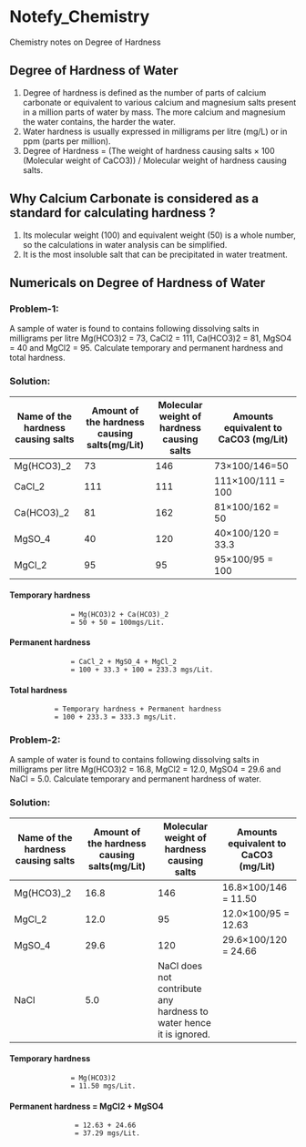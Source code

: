 # Notefy_Chemistry
Chemistry notes on Degree of Hardness 

## Degree of Hardness of Water

1. Degree of hardness is defined as the number of parts of calcium carbonate or equivalent to various calcium and magnesium salts present in a million parts of water by mass.
The more calcium and magnesium the water contains, the harder the water. 
2. Water hardness is usually expressed in milligrams per litre (mg/L) or in ppm (parts per million).
3. Degree of Hardness = (The weight of hardness causing salts × 100 (Molecular weight of CaCO3)) / Molecular weight of hardness causing salts.

## Why Calcium Carbonate is considered as a standard for calculating hardness ?

1. Its molecular weight (100) and equivalent weight (50) is a whole number, so the calculations in water analysis can be simplified. 
2. It is the most insoluble salt that can be precipitated in water treatment.

## Numericals on Degree of Hardness of Water 

### Problem-1:
A sample of water is found to contains following dissolving salts in milligrams per litre 
Mg(HCO3)2 = 73, CaCl2 = 111, Ca(HCO3)2 = 81, MgSO4 = 40 and MgCl2 = 95. Calculate temporary and 
permanent hardness and total hardness.

### Solution: 

| Name of the hardness causing salts | Amount of the hardness causing salts(mg/Lit) | Molecular weight of hardness causing salts | Amounts equivalent to CaCO3 (mg/Lit) |
| --- | --- | --- | --- |
| Mg(HCO3)_2 | 73 | 146 | 73×100/146=50 |
| CaCl_2 | 111 | 111 | 111×100/111 = 100 |
| Ca(HCO3)_2 | 81 | 162 | 81×100/162 = 50 |
| MgSO_4 | 40 | 120 | 40×100/120 = 33.3 |
| MgCl_2 | 95 | 95 | 95×100/95 = 100 |

#### Temporary hardness 
                   = Mg(HCO3)2 + Ca(HCO3)_2
                   = 50 + 50 = 100mgs/Lit.
#### Permanent hardness 
                   = CaCl_2 + MgSO_4 + MgCl_2
                   = 100 + 33.3 + 100 = 233.3 mgs/Lit.
#### Total hardness 
               = Temporary hardness + Permanent hardness
               = 100 + 233.3 = 333.3 mgs/Lit.


### Problem-2:
A sample of water is found to contains following dissolving salts in milligrams per litre 
Mg(HCO3)2 = 16.8, MgCl2 = 12.0, MgSO4 = 29.6 and NaCl = 5.0. Calculate temporary and permanent hardness of water.

### Solution:

| Name of the hardness causing salts | Amount of the hardness causing salts(mg/Lit) | Molecular weight of hardness causing salts | Amounts equivalent to CaCO3 (mg/Lit) |
| --- | --- | --- | --- |
| Mg(HCO3)_2 | 16.8 | 146 | 16.8×100/146 = 11.50 |
| MgCl_2 | 12.0 | 95 | 12.0×100/95 = 12.63 |
| MgSO_4 | 29.6 | 120 | 29.6×100/120 = 24.66 |
| NaCl | 5.0 | NaCl does not contribute any hardness to water hence it is ignored. |

#### Temporary hardness 
                   = Mg(HCO3)2 
                   = 11.50 mgs/Lit.
#### Permanent hardness = MgCl2 + MgSO4 
                    = 12.63 + 24.66
                    = 37.29 mgs/Lit.



                   













